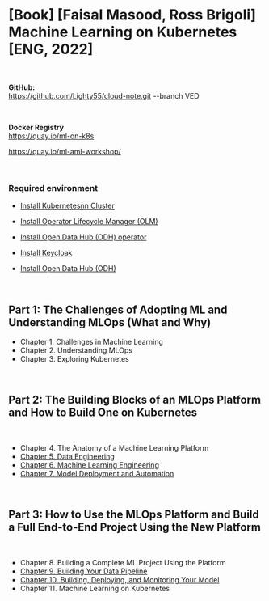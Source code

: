 # [Book] [Faisal Masood, Ross Brigoli] Machine Learning on Kubernetes [ENG, 2022]

<br/>

**GitHub:**  
https://github.com/Lighty55/cloud-note.git --branch VED

<br/>

**Docker Registry**  
https://quay.io/ml-on-k8s

https://quay.io/ml-aml-workshop/

<br/>

### Required environment

- [Install Kubernetesnn Cluster](./01-environment/01-run-minikube.md)

- [Install Operator Lifecycle Manager (OLM)](./01-environment/02-installing-operator-lifecycle-manager.md)

- [Install Open Data Hub (ODH) operator](./01-environment/03-installing-the-open-data-hub-operator.md)

- [Install Keycloak](./01-environment/04-installing-keycloak.md)

- [Install Open Data Hub (ODH)](./01-environment/05-installing-open-data-hub.md)

<br/>

## Part 1: The Challenges of Adopting ML and Understanding MLOps (What and Why)

- Chapter 1. Challenges in Machine Learning
- Chapter 2. Understanding MLOps
- Chapter 3. Exploring Kubernetes

<br/>

## Part 2: The Building Blocks of an MLOps Platform and How to Build One on Kubernetes

<br/>

- Chapter 4. The Anatomy of a Machine Learning Platform
- [Chapter 5. Data Engineering](./05-data-engineering.md)
- [Chapter 6. Machine Learning Engineering](./06-machine-learning-engineering.md)
- [Chapter 7. Model Deployment and Automation](./07.1-model-deployment-and-automation-seldon.md)

<br/>

## Part 3: How to Use the MLOps Platform and Build a Full End-to-End Project Using the New Platform

<br/>

- Chapter 8. Building a Complete ML Project Using the Platform
- [Chapter 9. Building Your Data Pipeline](./09-building-your-data-pipeline.md)
- [Chapter 10. Building, Deploying, and Monitoring Your Model](./10-building-deploying-and-monitoring-your-model.md)
- Chapter 11. Machine Learning on Kubernetes
